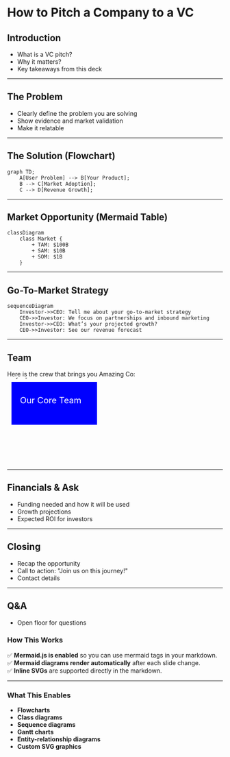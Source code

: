 # How to Pitch a Company to a VC
## Introduction
- What is a VC pitch?
- Why it matters?
- Key takeaways from this deck

---

## The Problem
- Clearly define the problem you are solving
- Show evidence and market validation
- Make it relatable

---

## The Solution (Flowchart)

```mermaid
graph TD;
    A[User Problem] --> B[Your Product];
    B --> C[Market Adoption];
    C --> D[Revenue Growth];
```

---

## Market Opportunity (Mermaid Table)

```mermaid
classDiagram
    class Market {
        + TAM: $100B
        + SAM: $10B
        + SOM: $1B
    }
```

---

## Go-To-Market Strategy

```mermaid
sequenceDiagram
    Investor->>CEO: Tell me about your go-to-market strategy
    CEO->>Investor: We focus on partnerships and inbound marketing
    Investor->>CEO: What’s your projected growth?
    CEO->>Investor: See our revenue forecast
```

---

## Team
Here is the crew that brings you Amazing Co:
<svg width="500" height="200">
  <rect x="10" y="10" width="200" height="100" fill="blue"/>
  <text x="30" y="60" font-size="20" fill="white">Our Core Team</text>
  <text>Billy Bob</text>
  <text>Gloria Sue</text>
  <text>Filo Flip</text>
</svg>

---

## Financials & Ask

- Funding needed and how it will be used
- Growth projections
- Expected ROI for investors

---

## Closing

- Recap the opportunity
- Call to action: "Join us on this journey!"
- Contact details

---

## Q&A
- Open floor for questions

### **How This Works**
✅ **Mermaid.js is enabled** so you can use mermaid tags in your markdown.  
✅ **Mermaid diagrams render automatically** after each slide change.  
✅ **Inline SVGs** are supported directly in the markdown.  

---

### **What This Enables**
- **Flowcharts**
- **Class diagrams**
- **Sequence diagrams**
- **Gantt charts**
- **Entity-relationship diagrams**
- **Custom SVG graphics**

